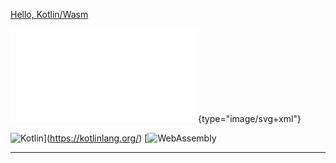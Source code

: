 
[Hello, Kotlin/Wasm](productionExecutable/index.html)

![Kotlin/Wasm](productionExecutable/composeResources/kotlinproject.composeapp.generated.resources/drawable/compose-multiplatform.xml){type="image/svg+xml"}


![Kotlin](https://img.shields.io/badge/Kotlin-supported-blue.svg?style=flat)](https://kotlinlang.org/) [![WebAssembly](https://img.shields.io/badge/WebAssembly-supported-blue.svg?style=flat)

---